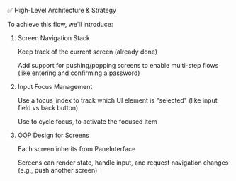 ✅ High-Level Architecture & Strategy

To achieve this flow, we’ll introduce:

1. Screen Navigation Stack

   Keep track of the current screen (already done)

   Add support for pushing/popping screens to enable multi-step flows (like entering and confirming a password)

2. Input Focus Management

   Use a focus_index to track which UI element is "selected" (like input field vs back button)

   Use <TAB> to cycle focus, <ENTER> to activate the focused item

3. OOP Design for Screens

   Each screen inherits from PaneInterface

   Screens can render state, handle input, and request navigation changes (e.g., push another screen)

